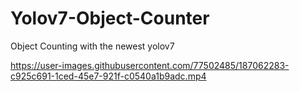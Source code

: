 # Yolov7-Object-Counter
Object Counting with the newest yolov7


https://user-images.githubusercontent.com/77502485/187062283-c925c691-1ced-45e7-921f-c0540a1b9adc.mp4

